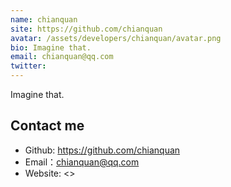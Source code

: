 ```yaml
---
name: chianquan
site: https://github.com/chianquan
avatar: /assets/developers/chianquan/avatar.png
bio: Imagine that.
email: chianquan@qq.com
twitter: 
---
```


Imagine that.

## Contact me

- Github: <https://github.com/chianquan>
- Email：<chianquan@qq.com>
- Website: <>
